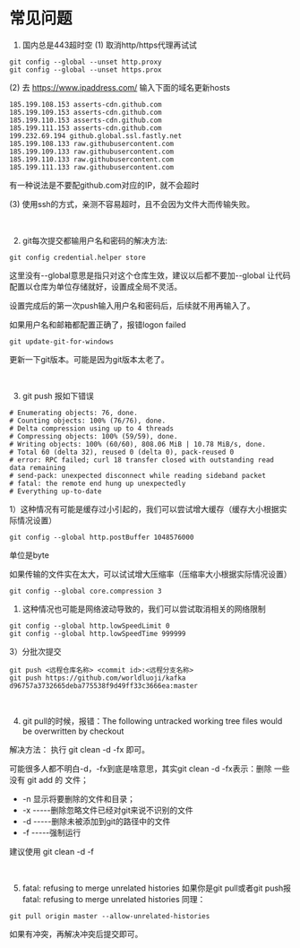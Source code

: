 # 常见问题
1. 国内总是443超时空
(1) 取消http/https代理再试试
```  
git config --global --unset http.proxy
git config --global --unset https.prox
```

(2) 去 https://www.ipaddress.com/ 输入下面的域名更新hosts
```
185.199.108.153 asserts-cdn.github.com
185.199.109.153 asserts-cdn.github.com
185.199.110.153 asserts-cdn.github.com
185.199.111.153 asserts-cdn.github.com
199.232.69.194 github.global.ssl.fastly.net
185.199.108.133 raw.githubusercontent.com
185.199.109.133 raw.githubusercontent.com
185.199.110.133 raw.githubusercontent.com
185.199.111.133 raw.githubusercontent.com
```
有一种说法是不要配github.com对应的IP，就不会超时

(3) 使用ssh的方式，亲测不容易超时，且不会因为文件大而传输失败。

<br>


2. git每次提交都输用户名和密码的解决方法:
```
git config credential.helper store 
```                                            
这里没有--global意思是指只对这个仓库生效，建议以后都不要加--global
让代码配置以仓库为单位存储就好，设置成全局不灵活。

设置完成后的第一次push输入用户名和密码后，后续就不用再输入了。

如果用户名和邮箱都配置正确了，报错logon failed
```
git update-git-for-windows
```
更新一下git版本。可能是因为git版本太老了。

<br>

3.  git push 报如下错误
```
# Enumerating objects: 76, done.
# Counting objects: 100% (76/76), done.
# Delta compression using up to 4 threads
# Compressing objects: 100% (59/59), done.
# Writing objects: 100% (60/60), 808.06 MiB | 10.78 MiB/s, done.
# Total 60 (delta 32), reused 0 (delta 0), pack-reused 0
# error: RPC failed; curl 18 transfer closed with outstanding read data remaining
# send-pack: unexpected disconnect while reading sideband packet
# fatal: the remote end hung up unexpectedly
# Everything up-to-date
```
1）这种情况有可能是缓存过小引起的，我们可以尝试增大缓存（缓存大小根据实际情况设置）
```
git config --global http.postBuffer 1048576000
```
单位是byte

如果传输的文件实在太大，可以试试增大压缩率（压缩率大小根据实际情况设置）
```
git config --global core.compression 3
```

1) 这种情况也可能是网络波动导致的，我们可以尝试取消相关的网络限制
```
git config --global http.lowSpeedLimit 0
git config --global http.lowSpeedTime 999999
```

3）分批次提交
```
git push <远程仓库名称> <commit id>:<远程分支名称>
git push https://github.com/worldluoji/kafka d96757a3732665deba775538f9d49ff33c3666ea:master
```

<br>

4. git pull的时候，报错：The following untracked working tree files would be overwritten by checkout

解决方法： 执行 git clean -d -fx 即可。

可能很多人都不明白-d，-fx到底是啥意思，其实git clean -d -fx表示：删除 一些 没有 git add 的 文件；
- -n 显示将要删除的文件和目录；
- -x -----删除忽略文件已经对git来说不识别的文件
- -d -----删除未被添加到git的路径中的文件
- -f -----强制运行

建议使用 git clean -d -f

<br>

5. fatal: refusing to merge unrelated histories
如果你是git pull或者git push报fatal: refusing to merge unrelated histories
同理：
```
git pull origin master --allow-unrelated-histories
```
如果有冲突，再解决冲突后提交即可。